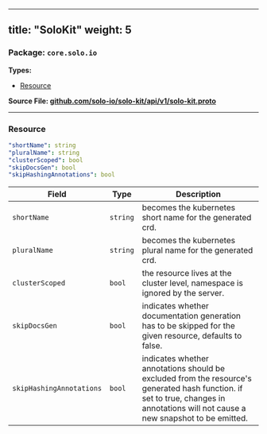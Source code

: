 
---
title: "SoloKit"
weight: 5
---

<!-- Code generated by solo-kit. DO NOT EDIT. -->


### Package: `core.solo.io` 
**Types:**


- [Resource](#resource)
  



**Source File: [github.com/solo-io/solo-kit/api/v1/solo-kit.proto](https://github.com/solo-io/solo-kit/blob/main/api/v1/solo-kit.proto)**





---
### Resource



```yaml
"shortName": string
"pluralName": string
"clusterScoped": bool
"skipDocsGen": bool
"skipHashingAnnotations": bool

```

| Field | Type | Description |
| ----- | ---- | ----------- | 
| `shortName` | `string` | becomes the kubernetes short name for the generated crd. |
| `pluralName` | `string` | becomes the kubernetes plural name for the generated crd. |
| `clusterScoped` | `bool` | the resource lives at the cluster level, namespace is ignored by the server. |
| `skipDocsGen` | `bool` | indicates whether documentation generation has to be skipped for the given resource, defaults to false. |
| `skipHashingAnnotations` | `bool` | indicates whether annotations should be excluded from the resource's generated hash function. if set to true, changes in annotations will not cause a new snapshot to be emitted. |





<!-- Start of HubSpot Embed Code -->
<script type="text/javascript" id="hs-script-loader" async defer src="//js.hs-scripts.com/5130874.js"></script>
<!-- End of HubSpot Embed Code -->
